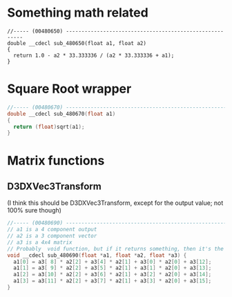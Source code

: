 # Something math related

```
//----- (00480650) --------------------------------------------------------
double __cdecl sub_480650(float a1, float a2)
{
  return 1.0 - a2 * 33.333336 / (a2 * 33.333336 + a1);
}
```

# Square Root wrapper

```C
//----- (00480670) --------------------------------------------------------
double __cdecl sub_480670(float a1)
{
  return (float)sqrt(a1);
}
```

# Matrix functions

## D3DXVec3Transform

(I think this should be D3DXVec3Transform, except for the output value; not 100% sure though)

```C
//----- (00480690) --------------------------------------------------------
// a1 is a 4 component output
// a2 is a 3 component vector
// a3 is a 4x4 matrix
// Probably  void function, but if it returns something, then it's the input matrix. not the output vector(!)
void __cdecl sub_480690(float *a1, float *a2, float *a3) {
  a1[0] = a3[ 8] * a2[2] + a3[4] * a2[1] + a3[0] * a2[0] + a3[12];
  a1[1] = a3[ 9] * a2[2] + a3[5] * a2[1] + a3[1] * a2[0] + a3[13];
  a1[2] = a3[10] * a2[2] + a3[6] * a2[1] + a3[2] * a2[0] + a3[14];
  a1[3] = a3[11] * a2[2] + a3[7] * a2[1] + a3[3] * a2[0] + a3[15];
}
```